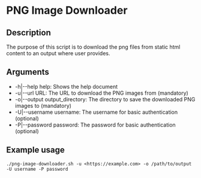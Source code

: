 # PNG Image Downloader

## Description

The purpose of this script is to download the png files from static html content to an output where user provides.

## Arguments

- -h|--help help: Shows the help document
- -u|--url URL: The URL to download the PNG images from (mandatory)
- -o|--output output_directory: The directory to save the downloaded PNG images to (mandatory)
- -U|--username username: The username for basic authentication (optional)
- -P|--password password: The password for basic authentication (optional)

## Example usage

    ./png-image-downloader.sh -u <https://example.com> -o /path/to/output -U username -P password
